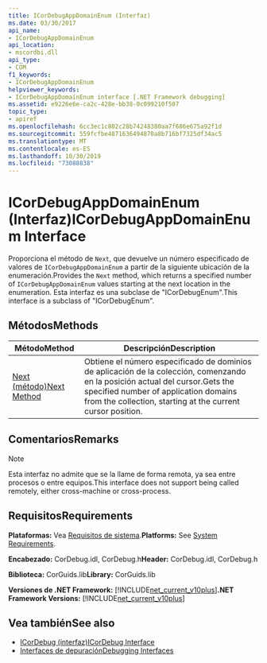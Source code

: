 ```yaml
---
title: ICorDebugAppDomainEnum (Interfaz)
ms.date: 03/30/2017
api_name:
- ICorDebugAppDomainEnum
api_location:
- mscordbi.dll
api_type:
- COM
f1_keywords:
- ICorDebugAppDomainEnum
helpviewer_keywords:
- ICorDebugAppDomainEnum interface [.NET Framework debugging]
ms.assetid: e9226e6e-ca2c-428e-bb38-0c099210f507
topic_type:
- apiref
ms.openlocfilehash: 6cc3ec1c802c28b74248380aa7f686e675a92f1d
ms.sourcegitcommit: 559fcfbe4871636494870a8b716bf7325df34ac5
ms.translationtype: MT
ms.contentlocale: es-ES
ms.lasthandoff: 10/30/2019
ms.locfileid: "73088838"
---
```

# <a name="icordebugappdomainenum-interface"></a><span data-ttu-id="96b60-102">ICorDebugAppDomainEnum (Interfaz)</span><span class="sxs-lookup"><span data-stu-id="96b60-102">ICorDebugAppDomainEnum Interface</span></span>

<span data-ttu-id="96b60-103">Proporciona el método de `Next`, que devuelve un número especificado de valores de `ICorDebugAppDomainEnum` a partir de la siguiente ubicación de la enumeración.</span><span class="sxs-lookup"><span data-stu-id="96b60-103">Provides the `Next` method, which returns a specified number of `ICorDebugAppDomainEnum` values starting at the next location in the enumeration.</span></span> <span data-ttu-id="96b60-104">Esta interfaz es una subclase de "ICorDebugEnum".</span><span class="sxs-lookup"><span data-stu-id="96b60-104">This interface is a subclass of "ICorDebugEnum".</span></span>  
  
## <a name="methods"></a><span data-ttu-id="96b60-105">Métodos</span><span class="sxs-lookup"><span data-stu-id="96b60-105">Methods</span></span>  
  
|<span data-ttu-id="96b60-106">Método</span><span class="sxs-lookup"><span data-stu-id="96b60-106">Method</span></span>|<span data-ttu-id="96b60-107">Descripción</span><span class="sxs-lookup"><span data-stu-id="96b60-107">Description</span></span>|  
|------------|-----------------|  
|[<span data-ttu-id="96b60-108">Next (método)</span><span class="sxs-lookup"><span data-stu-id="96b60-108">Next Method</span></span>](../../../../docs/framework/unmanaged-api/debugging/icordebugappdomainenum-next-method.md)|<span data-ttu-id="96b60-109">Obtiene el número especificado de dominios de aplicación de la colección, comenzando en la posición actual del cursor.</span><span class="sxs-lookup"><span data-stu-id="96b60-109">Gets the specified number of application domains from the collection, starting at the current cursor position.</span></span>|  
  
## <a name="remarks"></a><span data-ttu-id="96b60-110">Comentarios</span><span class="sxs-lookup"><span data-stu-id="96b60-110">Remarks</span></span>  
  
> [!NOTE]
> <span data-ttu-id="96b60-111">Esta interfaz no admite que se la llame de forma remota, ya sea entre procesos o entre equipos.</span><span class="sxs-lookup"><span data-stu-id="96b60-111">This interface does not support being called remotely, either cross-machine or cross-process.</span></span>  
  
## <a name="requirements"></a><span data-ttu-id="96b60-112">Requisitos</span><span class="sxs-lookup"><span data-stu-id="96b60-112">Requirements</span></span>  
 <span data-ttu-id="96b60-113">**Plataformas:** Vea [Requisitos de sistema](../../../../docs/framework/get-started/system-requirements.md).</span><span class="sxs-lookup"><span data-stu-id="96b60-113">**Platforms:** See [System Requirements](../../../../docs/framework/get-started/system-requirements.md).</span></span>  
  
 <span data-ttu-id="96b60-114">**Encabezado:** CorDebug.idl, CorDebug.h</span><span class="sxs-lookup"><span data-stu-id="96b60-114">**Header:** CorDebug.idl, CorDebug.h</span></span>  
  
 <span data-ttu-id="96b60-115">**Biblioteca:** CorGuids.lib</span><span class="sxs-lookup"><span data-stu-id="96b60-115">**Library:** CorGuids.lib</span></span>  
  
 <span data-ttu-id="96b60-116">**Versiones de .NET Framework:** [!INCLUDE[net_current_v10plus](../../../../includes/net-current-v10plus-md.md)]</span><span class="sxs-lookup"><span data-stu-id="96b60-116">**.NET Framework Versions:** [!INCLUDE[net_current_v10plus](../../../../includes/net-current-v10plus-md.md)]</span></span>  
  
## <a name="see-also"></a><span data-ttu-id="96b60-117">Vea también</span><span class="sxs-lookup"><span data-stu-id="96b60-117">See also</span></span>

- [<span data-ttu-id="96b60-118">ICorDebug (interfaz)</span><span class="sxs-lookup"><span data-stu-id="96b60-118">ICorDebug Interface</span></span>](../../../../docs/framework/unmanaged-api/debugging/icordebug-interface.md)
- [<span data-ttu-id="96b60-119">Interfaces de depuración</span><span class="sxs-lookup"><span data-stu-id="96b60-119">Debugging Interfaces</span></span>](../../../../docs/framework/unmanaged-api/debugging/debugging-interfaces.md)
